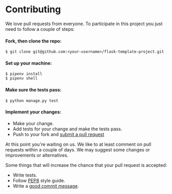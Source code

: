 # Contributing

We love pull requests from everyone. To participate in this project you just need to follow a couple of steps: 

#### Fork, then clone the repo:
    
    $ git clone git@github.com:<your-username>/flask-template-project.git

#### Set up your machine:

    $ pipenv install
    $ pipenv shell

#### Make sure the tests pass:

    $ python manage.py test

#### Implement your changes:

* Make your change. 
* Add tests for your change and make the tests pass.
* Push to your fork and [submit a pull request](https://github.com/andreffs18/flask-template-project/compare)



At this point you're waiting on us. We like to at least comment on pull requests
within a couple of days. We may suggest some changes or improvements or alternatives.

Some things that will increase the chance that your pull request is accepted:

* Write tests.
* Follow [PEP8](https://www.python.org/dev/peps/pep-0008/) style guide.
* Write a [good commit message](https://chris.beams.io/posts/git-commit/).
